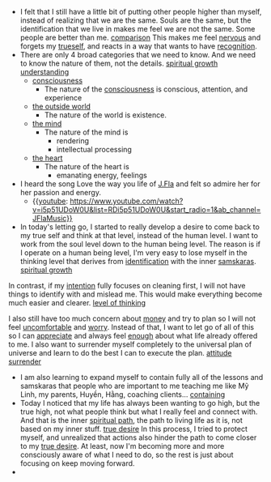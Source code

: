 - I felt that I still have a little bit of putting other people higher than myself, instead of realizing that we are the same. Souls are the same, but the identification that we live in makes me feel we are not the same. Some people are better than me. [comparison](<comparison.md>) This makes me feel [nervous](<nervous.md>) and forgets my [trueself](<trueself.md>), and reacts in a way that wants to have [recognition](<recognition.md>).
- There are only 4 broad categories that we need to know. And we need to know the nature of them, not the details. [spiritual growth](<spiritual growth.md>) [understanding](<understanding.md>) 
    - [consciousness](<consciousness.md>)
        - The nature of the [consciousness](<consciousness.md>) is conscious, attention, and experience
    - [the outside world](<the outside world.md>)
        - The nature of the world is existence.
    - [the mind](<the mind.md>)
        - The nature of the mind is 
            - rendering
            - intellectual processing
    - [the heart](<the heart.md>)
        - The nature of the heart is
            - emanating energy, feelings
- I heard the song Love the way you life of [J.Fla](<J.Fla.md>) and felt so admire her for her passion and energy.
    - {{[youtube](<youtube.md>): https://www.youtube.com/watch?v=i5p51UDoW0U&list=RDi5p51UDoW0U&start_radio=1&ab_channel=JFlaMusic}}
- In today's letting go, I started to really develop a desire to come back to my true self and think at that level, instead of the human level. I want to work from the soul level down to the human being level. The reason is if I operate on a human being level, I'm very easy to lose myself in the thinking level that derives from [identification](<identification.md>) with the inner [samskaras](<samskaras.md>). [spiritual growth](<spiritual growth.md>)

In contrast, if my [intention](<intention.md>) fully focuses on cleaning first, I will not have things to identify with and mislead me. This would make everything become much easier and clearer. [level of thinking](<level of thinking.md>)

I also still have too much concern about [money](<money.md>) and try to plan so I will not feel [uncomfortable](<uncomfortable.md>) and [worry](<worry.md>). Instead of that, I want to let go of all of this so I can [appreciate](<appreciate.md>) and always feel [enough](<enough.md>) about what life already offered to me. I also want to surrender myself completely to the universal plan of universe and learn to do the best I can to execute the plan. [attitude](<attitude.md>) [surrender](<surrender.md>)
- I am also learning to expand myself to contain fully all of the lessons and samskaras that people who are important to me teaching me like Mỹ Linh, my parents, Huyền, Hằng, coaching clients... [containing](<containing.md>)
- Today I noticed that my life has always been wanting to go high, but the true high, not what people think but what I really feel and connect with. And that is the inner [spiritual path](<spiritual path.md>), the path to living life as it is, not based on my inner stuff. [true desire](<true desire.md>) In this process, I tried to protect myself, and unrealized that actions also hinder the path to come closer to my [true desire](<true desire.md>). At least, now I'm becoming more and more consciously aware of what I need to do, so the rest is just about focusing on keep moving forward.
- 
